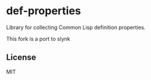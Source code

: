 # def-properties

Library for collecting Common Lisp definition properties.

This fork is a port to slynk

## License

MIT

